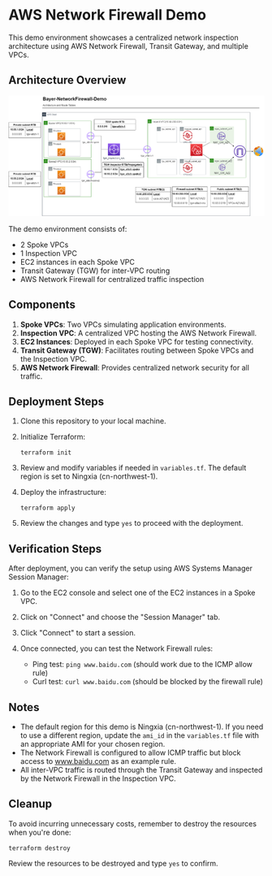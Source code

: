 # AWS Network Firewall Demo

This demo environment showcases a centralized network inspection architecture using AWS Network Firewall, Transit Gateway, and multiple VPCs.

## Architecture Overview

![Architecture](./image/architecture.png)

The demo environment consists of:
- 2 Spoke VPCs
- 1 Inspection VPC
- EC2 instances in each Spoke VPC
- Transit Gateway (TGW) for inter-VPC routing
- AWS Network Firewall for centralized traffic inspection

## Components

1. **Spoke VPCs**: Two VPCs simulating application environments.
2. **Inspection VPC**: A centralized VPC hosting the AWS Network Firewall.
3. **EC2 Instances**: Deployed in each Spoke VPC for testing connectivity.
4. **Transit Gateway (TGW)**: Facilitates routing between Spoke VPCs and the Inspection VPC.
5. **AWS Network Firewall**: Provides centralized network security for all traffic.

## Deployment Steps

1. Clone this repository to your local machine.

2. Initialize Terraform:
   ```
   terraform init
   ```

3. Review and modify variables if needed in `variables.tf`. The default region is set to Ningxia (cn-northwest-1).

4. Deploy the infrastructure:
   ```
   terraform apply
   ```

5. Review the changes and type `yes` to proceed with the deployment.

## Verification Steps

After deployment, you can verify the setup using AWS Systems Manager Session Manager:

1. Go to the EC2 console and select one of the EC2 instances in a Spoke VPC.

2. Click on "Connect" and choose the "Session Manager" tab.

3. Click "Connect" to start a session.

4. Once connected, you can test the Network Firewall rules:
   - Ping test: `ping www.baidu.com` (should work due to the ICMP allow rule)
   - Curl test: `curl www.baidu.com` (should be blocked by the firewall rule)

## Notes

- The default region for this demo is Ningxia (cn-northwest-1). If you need to use a different region, update the `ami_id` in the `variables.tf` file with an appropriate AMI for your chosen region.
- The Network Firewall is configured to allow ICMP traffic but block access to www.baidu.com as an example rule.
- All inter-VPC traffic is routed through the Transit Gateway and inspected by the Network Firewall in the Inspection VPC.

## Cleanup

To avoid incurring unnecessary costs, remember to destroy the resources when you're done:

```
terraform destroy
```

Review the resources to be destroyed and type `yes` to confirm.
